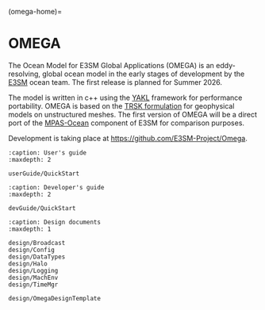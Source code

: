 (omega-home)=
# OMEGA

The Ocean Model for E3SM Global Applications (OMEGA) is an eddy-resolving, 
global ocean model in the early stages of development by the 
[E3SM](https://e3sm.org/) ocean team.  The first release is planned for
Summer 2026.

The model is written in c++ using the [YAKL](https://github.com/mrnorman/YAKL)
framework for performance portability.  OMEGA is based on the 
[TRSK formulation](https://doi.org/10.1016/j.jcp.2009.08.006) for geophysical 
models on unstructured meshes. The first version of OMEGA will be a direct port
of the [MPAS-Ocean](https://e3sm.org/model/e3sm-model-description/v1-description/v1-ocean-sea-ice-land-ice/)
component of E3SM for comparison purposes.

Development is taking place at https://github.com/E3SM-Project/Omega.


```{toctree}
:caption: User's guide
:maxdepth: 2

userGuide/QuickStart
```

```{toctree}
:caption: Developer's guide
:maxdepth: 2

devGuide/QuickStart
```

```{toctree}
:caption: Design documents
:maxdepth: 1

design/Broadcast
design/Config
design/DataTypes
design/Halo
design/Logging
design/MachEnv
design/TimeMgr

design/OmegaDesignTemplate
```
